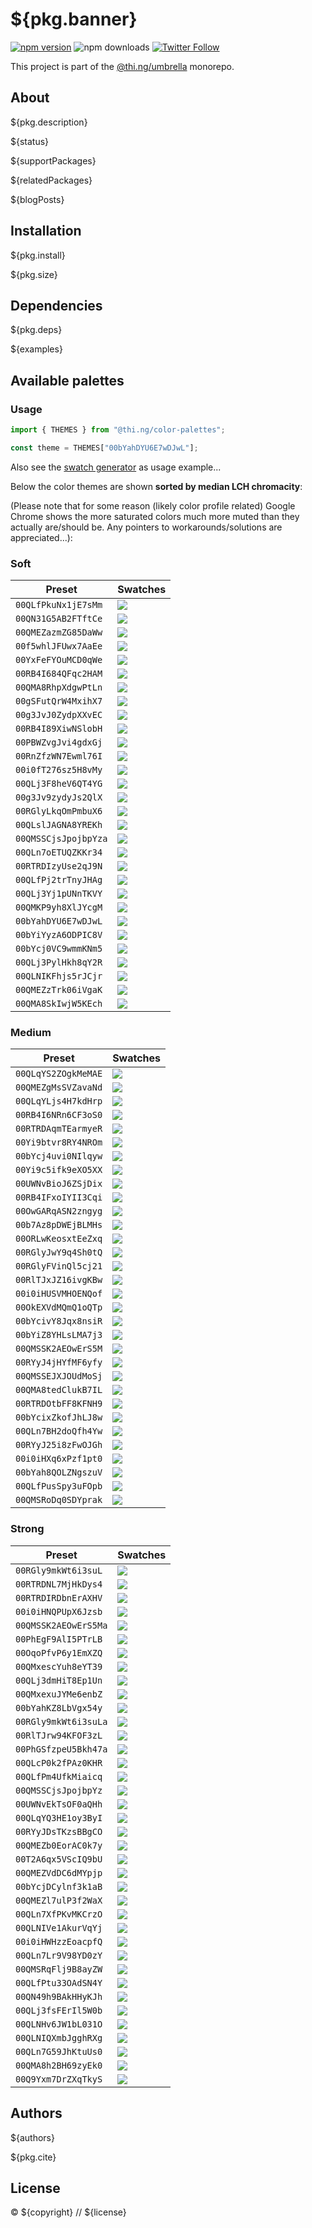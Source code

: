 # ${pkg.banner}

[![npm version](https://img.shields.io/npm/v/${pkg.name}.svg)](https://www.npmjs.com/package/${pkg.name})
![npm downloads](https://img.shields.io/npm/dm/${pkg.name}.svg)
[![Twitter Follow](https://img.shields.io/twitter/follow/thing_umbrella.svg?style=flat-square&label=twitter)](https://twitter.com/thing_umbrella)

This project is part of the
[@thi.ng/umbrella](https://github.com/thi-ng/umbrella/) monorepo.

<!-- TOC -->

## About

${pkg.description}

${status}

${supportPackages}

${relatedPackages}

${blogPosts}

## Installation

${pkg.install}

${pkg.size}

## Dependencies

${pkg.deps}

${examples}

## Available palettes

### Usage

```ts
import { THEMES } from "@thi.ng/color-palettes";

const theme = THEMES["00bYahDYU6E7wDJwL"];
```

Also see the [swatch generator](https://github.com/thi-ng/umbrella/blob/develop/packages/color-palettes/tools/index.ts) as usage example...

Below the color themes are shown **sorted by median LCH chromacity**:

(Please note that for some reason (likely color profile related) Google Chrome
shows the more saturated colors much more muted than they actually are/should
be. Any pointers to workarounds/solutions are appreciated...):

### Soft

| Preset               | Swatches                                                                                                    |
|----------------------|-------------------------------------------------------------------------------------------------------------|
| `00QLfPkuNx1jE7sMm`  | ![](https://raw.githubusercontent.com/thi-ng/umbrella/develop/assets/color-palettes/00QLfPkuNx1jE7sMm.svg)  |
| `00QN31G5AB2FTftCe`  | ![](https://raw.githubusercontent.com/thi-ng/umbrella/develop/assets/color-palettes/00QN31G5AB2FTftCe.svg)  |
| `00QMEZazmZG85DaWw`  | ![](https://raw.githubusercontent.com/thi-ng/umbrella/develop/assets/color-palettes/00QMEZazmZG85DaWw.svg)  |
| `00f5whlJFUwx7AaEe`  | ![](https://raw.githubusercontent.com/thi-ng/umbrella/develop/assets/color-palettes/00f5whlJFUwx7AaEe.svg)  |
| `00YxFeFYOuMCD0qWe`  | ![](https://raw.githubusercontent.com/thi-ng/umbrella/develop/assets/color-palettes/00YxFeFYOuMCD0qWe.svg)  |
| `00RB4I684QFqc2HAM`  | ![](https://raw.githubusercontent.com/thi-ng/umbrella/develop/assets/color-palettes/00RB4I684QFqc2HAM.svg)  |
| `00QMA8RhpXdgwPtLn`  | ![](https://raw.githubusercontent.com/thi-ng/umbrella/develop/assets/color-palettes/00QMA8RhpXdgwPtLn.svg)  |
| `00gSFutQrW4MxihX7`  | ![](https://raw.githubusercontent.com/thi-ng/umbrella/develop/assets/color-palettes/00gSFutQrW4MxihX7.svg)  |
| `00g3JvJ0ZydpXXvEC`  | ![](https://raw.githubusercontent.com/thi-ng/umbrella/develop/assets/color-palettes/00g3JvJ0ZydpXXvEC.svg)  |
| `00RB4I89XiwNSlobH`  | ![](https://raw.githubusercontent.com/thi-ng/umbrella/develop/assets/color-palettes/00RB4I89XiwNSlobH.svg)  |
| `00PBWZvgJvi4gdxGj`  | ![](https://raw.githubusercontent.com/thi-ng/umbrella/develop/assets/color-palettes/00PBWZvgJvi4gdxGj.svg)  |
| `00RnZfzWN7Ewml76I`  | ![](https://raw.githubusercontent.com/thi-ng/umbrella/develop/assets/color-palettes/00RnZfzWN7Ewml76I.svg)  |
| `00i0fT276sz5H8vMy`  | ![](https://raw.githubusercontent.com/thi-ng/umbrella/develop/assets/color-palettes/00i0fT276sz5H8vMy.svg)  |
| `00QLj3F8heV6QT4YG`  | ![](https://raw.githubusercontent.com/thi-ng/umbrella/develop/assets/color-palettes/00QLj3F8heV6QT4YG.svg)  |
| `00g3Jv9zydyJs2QlX`  | ![](https://raw.githubusercontent.com/thi-ng/umbrella/develop/assets/color-palettes/00g3Jv9zydyJs2QlX.svg)  |
| `00RGlyLkqOmPmbuX6`  | ![](https://raw.githubusercontent.com/thi-ng/umbrella/develop/assets/color-palettes/00RGlyLkqOmPmbuX6.svg)  |
| `00QLslJAGNA8YREKh`  | ![](https://raw.githubusercontent.com/thi-ng/umbrella/develop/assets/color-palettes/00QLslJAGNA8YREKh.svg)  |
| `00QMSSCjsJpojbpYza` | ![](https://raw.githubusercontent.com/thi-ng/umbrella/develop/assets/color-palettes/00QMSSCjsJpojbpYza.svg) |
| `00QLn7oETUQZKKr34`  | ![](https://raw.githubusercontent.com/thi-ng/umbrella/develop/assets/color-palettes/00QLn7oETUQZKKr34.svg)  |
| `00RTRDIzyUse2qJ9N`  | ![](https://raw.githubusercontent.com/thi-ng/umbrella/develop/assets/color-palettes/00RTRDIzyUse2qJ9N.svg)  |
| `00QLfPj2trTnyJHAg`  | ![](https://raw.githubusercontent.com/thi-ng/umbrella/develop/assets/color-palettes/00QLfPj2trTnyJHAg.svg)  |
| `00QLj3Yj1pUNnTKVY`  | ![](https://raw.githubusercontent.com/thi-ng/umbrella/develop/assets/color-palettes/00QLj3Yj1pUNnTKVY.svg)  |
| `00QMKP9yh8XlJYcgM`  | ![](https://raw.githubusercontent.com/thi-ng/umbrella/develop/assets/color-palettes/00QMKP9yh8XlJYcgM.svg)  |
| `00bYahDYU6E7wDJwL`  | ![](https://raw.githubusercontent.com/thi-ng/umbrella/develop/assets/color-palettes/00bYahDYU6E7wDJwL.svg)  |
| `00bYiYyzA6ODPIC8V`  | ![](https://raw.githubusercontent.com/thi-ng/umbrella/develop/assets/color-palettes/00bYiYyzA6ODPIC8V.svg)  |
| `00bYcj0VC9wmmKNm5`  | ![](https://raw.githubusercontent.com/thi-ng/umbrella/develop/assets/color-palettes/00bYcj0VC9wmmKNm5.svg)  |
| `00QLj3PylHkh8qY2R`  | ![](https://raw.githubusercontent.com/thi-ng/umbrella/develop/assets/color-palettes/00QLj3PylHkh8qY2R.svg)  |
| `00QLNIKFhjs5rJCjr`  | ![](https://raw.githubusercontent.com/thi-ng/umbrella/develop/assets/color-palettes/00QLNIKFhjs5rJCjr.svg)  |
| `00QMEZzTrk06iVgaK`  | ![](https://raw.githubusercontent.com/thi-ng/umbrella/develop/assets/color-palettes/00QMEZzTrk06iVgaK.svg)  |
| `00QMA8SkIwjW5KEch`  | ![](https://raw.githubusercontent.com/thi-ng/umbrella/develop/assets/color-palettes/00QMA8SkIwjW5KEch.svg)  |

### Medium

| Preset              | Swatches                                                                                                   |
|---------------------|------------------------------------------------------------------------------------------------------------|
| `00QLqYS2ZOgkMeMAE` | ![](https://raw.githubusercontent.com/thi-ng/umbrella/develop/assets/color-palettes/00QLqYS2ZOgkMeMAE.svg) |
| `00QMEZgMsSVZavaNd` | ![](https://raw.githubusercontent.com/thi-ng/umbrella/develop/assets/color-palettes/00QMEZgMsSVZavaNd.svg) |
| `00QLqYLjs4H7kdHrp` | ![](https://raw.githubusercontent.com/thi-ng/umbrella/develop/assets/color-palettes/00QLqYLjs4H7kdHrp.svg) |
| `00RB4I6NRn6CF3oS0` | ![](https://raw.githubusercontent.com/thi-ng/umbrella/develop/assets/color-palettes/00RB4I6NRn6CF3oS0.svg) |
| `00RTRDAqmTEarmyeR` | ![](https://raw.githubusercontent.com/thi-ng/umbrella/develop/assets/color-palettes/00RTRDAqmTEarmyeR.svg) |
| `00Yi9btvr8RY4NROm` | ![](https://raw.githubusercontent.com/thi-ng/umbrella/develop/assets/color-palettes/00Yi9btvr8RY4NROm.svg) |
| `00bYcj4uvi0NIlqyw` | ![](https://raw.githubusercontent.com/thi-ng/umbrella/develop/assets/color-palettes/00bYcj4uvi0NIlqyw.svg) |
| `00Yi9c5ifk9eXO5XX` | ![](https://raw.githubusercontent.com/thi-ng/umbrella/develop/assets/color-palettes/00Yi9c5ifk9eXO5XX.svg) |
| `00UWNvBioJ6ZSjDix` | ![](https://raw.githubusercontent.com/thi-ng/umbrella/develop/assets/color-palettes/00UWNvBioJ6ZSjDix.svg) |
| `00RB4IFxoIYII3Cqi` | ![](https://raw.githubusercontent.com/thi-ng/umbrella/develop/assets/color-palettes/00RB4IFxoIYII3Cqi.svg) |
| `00OwGARqASN2zngyg` | ![](https://raw.githubusercontent.com/thi-ng/umbrella/develop/assets/color-palettes/00OwGARqASN2zngyg.svg) |
| `00b7Az8pDWEjBLMHs` | ![](https://raw.githubusercontent.com/thi-ng/umbrella/develop/assets/color-palettes/00b7Az8pDWEjBLMHs.svg) |
| `00ORLwKeosxtEeZxq` | ![](https://raw.githubusercontent.com/thi-ng/umbrella/develop/assets/color-palettes/00ORLwKeosxtEeZxq.svg) |
| `00RGlyJwY9q4Sh0tQ` | ![](https://raw.githubusercontent.com/thi-ng/umbrella/develop/assets/color-palettes/00RGlyJwY9q4Sh0tQ.svg) |
| `00RGlyFVinQl5cj21` | ![](https://raw.githubusercontent.com/thi-ng/umbrella/develop/assets/color-palettes/00RGlyFVinQl5cj21.svg) |
| `00RlTJxJZ16ivgKBw` | ![](https://raw.githubusercontent.com/thi-ng/umbrella/develop/assets/color-palettes/00RlTJxJZ16ivgKBw.svg) |
| `00i0iHUSVMHOENQof` | ![](https://raw.githubusercontent.com/thi-ng/umbrella/develop/assets/color-palettes/00i0iHUSVMHOENQof.svg) |
| `00OkEXVdMQmQ1oQTp` | ![](https://raw.githubusercontent.com/thi-ng/umbrella/develop/assets/color-palettes/00OkEXVdMQmQ1oQTp.svg) |
| `00bYcivY8Jqx8nsiR` | ![](https://raw.githubusercontent.com/thi-ng/umbrella/develop/assets/color-palettes/00bYcivY8Jqx8nsiR.svg) |
| `00bYiZ8YHLsLMA7j3` | ![](https://raw.githubusercontent.com/thi-ng/umbrella/develop/assets/color-palettes/00bYiZ8YHLsLMA7j3.svg) |
| `00QMSSK2AEOwErS5M` | ![](https://raw.githubusercontent.com/thi-ng/umbrella/develop/assets/color-palettes/00QMSSK2AEOwErS5M.svg) |
| `00RYyJ4jHYfMF6yfy` | ![](https://raw.githubusercontent.com/thi-ng/umbrella/develop/assets/color-palettes/00RYyJ4jHYfMF6yfy.svg) |
| `00QMSSEJXJOUdMoSj` | ![](https://raw.githubusercontent.com/thi-ng/umbrella/develop/assets/color-palettes/00QMSSEJXJOUdMoSj.svg) |
| `00QMA8tedClukB7IL` | ![](https://raw.githubusercontent.com/thi-ng/umbrella/develop/assets/color-palettes/00QMA8tedClukB7IL.svg) |
| `00RTRDOtbFF8KFNH9` | ![](https://raw.githubusercontent.com/thi-ng/umbrella/develop/assets/color-palettes/00RTRDOtbFF8KFNH9.svg) |
| `00bYcixZkofJhLJ8w` | ![](https://raw.githubusercontent.com/thi-ng/umbrella/develop/assets/color-palettes/00bYcixZkofJhLJ8w.svg) |
| `00QLn7BH2doQfh4Yw` | ![](https://raw.githubusercontent.com/thi-ng/umbrella/develop/assets/color-palettes/00QLn7BH2doQfh4Yw.svg) |
| `00RYyJ25i8zFwOJGh` | ![](https://raw.githubusercontent.com/thi-ng/umbrella/develop/assets/color-palettes/00RYyJ25i8zFwOJGh.svg) |
| `00i0iHXq6xPzf1pt0` | ![](https://raw.githubusercontent.com/thi-ng/umbrella/develop/assets/color-palettes/00i0iHXq6xPzf1pt0.svg) |
| `00bYah8QOLZNgszuV` | ![](https://raw.githubusercontent.com/thi-ng/umbrella/develop/assets/color-palettes/00bYah8QOLZNgszuV.svg) |
| `00QLfPusSpy3uFOpb` | ![](https://raw.githubusercontent.com/thi-ng/umbrella/develop/assets/color-palettes/00QLfPusSpy3uFOpb.svg) |
| `00QMSRoDq0SDYprak` | ![](https://raw.githubusercontent.com/thi-ng/umbrella/develop/assets/color-palettes/00QMSRoDq0SDYprak.svg) |

### Strong

| Preset               | Swatches                                                                                                    |
|----------------------|-------------------------------------------------------------------------------------------------------------|
| `00RGly9mkWt6i3suL`  | ![](https://raw.githubusercontent.com/thi-ng/umbrella/develop/assets/color-palettes/00RGly9mkWt6i3suL.svg)  |
| `00RTRDNL7MjHkDys4`  | ![](https://raw.githubusercontent.com/thi-ng/umbrella/develop/assets/color-palettes/00RTRDNL7MjHkDys4.svg)  |
| `00RTRDIRDbnErAXHV`  | ![](https://raw.githubusercontent.com/thi-ng/umbrella/develop/assets/color-palettes/00RTRDIRDbnErAXHV.svg)  |
| `00i0iHNQPUpX6Jzsb`  | ![](https://raw.githubusercontent.com/thi-ng/umbrella/develop/assets/color-palettes/00i0iHNQPUpX6Jzsb.svg)  |
| `00QMSSK2AEOwErS5Ma` | ![](https://raw.githubusercontent.com/thi-ng/umbrella/develop/assets/color-palettes/00QMSSK2AEOwErS5Ma.svg) |
| `00PhEgF9AlI5PTrLB`  | ![](https://raw.githubusercontent.com/thi-ng/umbrella/develop/assets/color-palettes/00PhEgF9AlI5PTrLB.svg)  |
| `00OqoPfvP6y1EmXZQ`  | ![](https://raw.githubusercontent.com/thi-ng/umbrella/develop/assets/color-palettes/00OqoPfvP6y1EmXZQ.svg)  |
| `00QMxescYuh8eYT39`  | ![](https://raw.githubusercontent.com/thi-ng/umbrella/develop/assets/color-palettes/00QMxescYuh8eYT39.svg)  |
| `00QLj3dmHiT8Ep1Un`  | ![](https://raw.githubusercontent.com/thi-ng/umbrella/develop/assets/color-palettes/00QLj3dmHiT8Ep1Un.svg)  |
| `00QMxexuJYMe6enbZ`  | ![](https://raw.githubusercontent.com/thi-ng/umbrella/develop/assets/color-palettes/00QMxexuJYMe6enbZ.svg)  |
| `00bYahKZ8LbVgx54y`  | ![](https://raw.githubusercontent.com/thi-ng/umbrella/develop/assets/color-palettes/00bYahKZ8LbVgx54y.svg)  |
| `00RGly9mkWt6i3suLa` | ![](https://raw.githubusercontent.com/thi-ng/umbrella/develop/assets/color-palettes/00RGly9mkWt6i3suLa.svg) |
| `00RlTJrw94KFOF3zL`  | ![](https://raw.githubusercontent.com/thi-ng/umbrella/develop/assets/color-palettes/00RlTJrw94KFOF3zL.svg)  |
| `00PhGSfzpeU5Bkh47a` | ![](https://raw.githubusercontent.com/thi-ng/umbrella/develop/assets/color-palettes/00PhGSfzpeU5Bkh47a.svg) |
| `00QLcP0k2fPAz0KHR`  | ![](https://raw.githubusercontent.com/thi-ng/umbrella/develop/assets/color-palettes/00QLcP0k2fPAz0KHR.svg)  |
| `00QLfPm4UfkMiaicq`  | ![](https://raw.githubusercontent.com/thi-ng/umbrella/develop/assets/color-palettes/00QLfPm4UfkMiaicq.svg)  |
| `00QMSSCjsJpojbpYz`  | ![](https://raw.githubusercontent.com/thi-ng/umbrella/develop/assets/color-palettes/00QMSSCjsJpojbpYz.svg)  |
| `00UWNvEkTsOF0aQHh`  | ![](https://raw.githubusercontent.com/thi-ng/umbrella/develop/assets/color-palettes/00UWNvEkTsOF0aQHh.svg)  |
| `00QLqYQ3HE1oy3ByI`  | ![](https://raw.githubusercontent.com/thi-ng/umbrella/develop/assets/color-palettes/00QLqYQ3HE1oy3ByI.svg)  |
| `00RYyJDsTKzsBBgCO`  | ![](https://raw.githubusercontent.com/thi-ng/umbrella/develop/assets/color-palettes/00RYyJDsTKzsBBgCO.svg)  |
| `00QMEZb0EorAC0k7y`  | ![](https://raw.githubusercontent.com/thi-ng/umbrella/develop/assets/color-palettes/00QMEZb0EorAC0k7y.svg)  |
| `00T2A6qx5VScIQ9bU`  | ![](https://raw.githubusercontent.com/thi-ng/umbrella/develop/assets/color-palettes/00T2A6qx5VScIQ9bU.svg)  |
| `00QMEZVdDC6dMYpjp`  | ![](https://raw.githubusercontent.com/thi-ng/umbrella/develop/assets/color-palettes/00QMEZVdDC6dMYpjp.svg)  |
| `00bYcjDCylnf3k1aB`  | ![](https://raw.githubusercontent.com/thi-ng/umbrella/develop/assets/color-palettes/00bYcjDCylnf3k1aB.svg)  |
| `00QMEZl7ulP3f2WaX`  | ![](https://raw.githubusercontent.com/thi-ng/umbrella/develop/assets/color-palettes/00QMEZl7ulP3f2WaX.svg)  |
| `00QLn7XfPKvMKCrzO`  | ![](https://raw.githubusercontent.com/thi-ng/umbrella/develop/assets/color-palettes/00QLn7XfPKvMKCrzO.svg)  |
| `00QLNIVe1AkurVqYj`  | ![](https://raw.githubusercontent.com/thi-ng/umbrella/develop/assets/color-palettes/00QLNIVe1AkurVqYj.svg)  |
| `00i0iHWHzzEoacpfQ`  | ![](https://raw.githubusercontent.com/thi-ng/umbrella/develop/assets/color-palettes/00i0iHWHzzEoacpfQ.svg)  |
| `00QLn7Lr9V98YD0zY`  | ![](https://raw.githubusercontent.com/thi-ng/umbrella/develop/assets/color-palettes/00QLn7Lr9V98YD0zY.svg)  |
| `00QMSRqFlj9B8ayZW`  | ![](https://raw.githubusercontent.com/thi-ng/umbrella/develop/assets/color-palettes/00QMSRqFlj9B8ayZW.svg)  |
| `00QLfPtu33OAdSN4Y`  | ![](https://raw.githubusercontent.com/thi-ng/umbrella/develop/assets/color-palettes/00QLfPtu33OAdSN4Y.svg)  |
| `00QN49h9BAkHHyKJh`  | ![](https://raw.githubusercontent.com/thi-ng/umbrella/develop/assets/color-palettes/00QN49h9BAkHHyKJh.svg)  |
| `00QLj3fsFErIl5W0b`  | ![](https://raw.githubusercontent.com/thi-ng/umbrella/develop/assets/color-palettes/00QLj3fsFErIl5W0b.svg)  |
| `00QLNHv6JW1bL031O`  | ![](https://raw.githubusercontent.com/thi-ng/umbrella/develop/assets/color-palettes/00QLNHv6JW1bL031O.svg)  |
| `00QLNIQXmbJgghRXg`  | ![](https://raw.githubusercontent.com/thi-ng/umbrella/develop/assets/color-palettes/00QLNIQXmbJgghRXg.svg)  |
| `00QLn7G59JhKtuUs0`  | ![](https://raw.githubusercontent.com/thi-ng/umbrella/develop/assets/color-palettes/00QLn7G59JhKtuUs0.svg)  |
| `00QMA8h2BH69zyEk0`  | ![](https://raw.githubusercontent.com/thi-ng/umbrella/develop/assets/color-palettes/00QMA8h2BH69zyEk0.svg)  |
| `00Q9Yxm7DrZXqTkyS`  | ![](https://raw.githubusercontent.com/thi-ng/umbrella/develop/assets/color-palettes/00Q9Yxm7DrZXqTkyS.svg)  |

## Authors

${authors}

${pkg.cite}

## License

&copy; ${copyright} // ${license}
